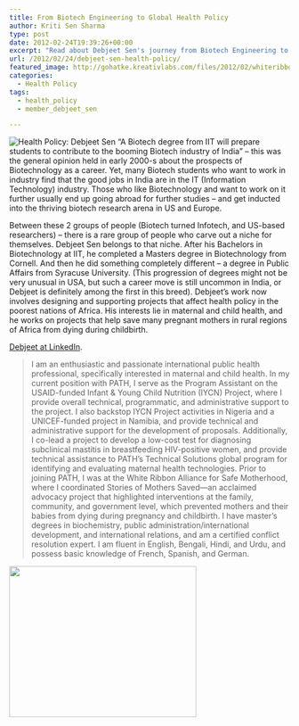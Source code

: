 ```yaml
---
title: From Biotech Engineering to Global Health Policy
author: Kriti Sen Sharma
type: post
date: 2012-02-24T19:39:26+00:00
excerpt: "Read about Debjeet Sen's journey from Biotech Engineering to Master of Public Health. And how he is instrumental in creating global health policy which can save many lives in  Africa."
url: /2012/02/24/debjeet-sen-health-policy/
featured_image: http://gohatke.kreativlabs.com/files/2012/02/whiteribbonalliancelogo.png
categories:
  - Health Policy
tags:
  - health_policy
  - member_debjeet_sen

---
```

<img decoding="async" src="http://gohatke.kreativlabs.com/files/2011/11/debjeetSen.jpeg" alt="Health Policy: Debjeet Sen" />  
&#8220;A Biotech degree from IIT will prepare students to contribute to the booming Biotech industry of India&#8221; &#8211; this was the general opinion held in early 2000-s about the prospects of Biotechnology as a career. Yet, many Biotech students who want to work in industry find that the good jobs in India are in the IT (Information Technology) industry. Those who like Biotechnology and want to work on it further usually end up going abroad for further studies &#8211; and get inducted into the thriving biotech research arena in US and Europe.

Between these 2 groups of people (Biotech turned Infotech, and US-based researchers) &#8211; there is a rare group of people who carve out a niche for themselves. Debjeet Sen belongs to that niche. After his Bachelors in Biotechnology at IIT, he completed a Masters degree in Biotechnology from Cornell. And then he did something completely different &#8211; a degree in Public Affairs from Syracuse University. (This progression of degrees might not be very unusual in USA, but such a career move is still uncommon in India, or Debjeet is definitely among the first in this breed). Debjeet&#8217;s work now involves designing and supporting projects that affect health policy in the poorest nations of Africa. His interests lie in maternal and child health, and he works on projects that help save many pregnant mothers in rural regions of Africa from dying during childbirth.

<a href="http://www.linkedin.com/in/debjeetsen" target="_blank">Debjeet at LinkedIn</a>.

> I am an enthusiastic and passionate international public health professional, specifically interested in maternal and child health. In my current position with PATH, I serve as the Program Assistant on the USAID-funded Infant & Young Child Nutrition (IYCN) Project, where I provide overall technical, programmatic, and administrative support to the project. I also backstop IYCN Project activities in Nigeria and a UNICEF-funded project in Namibia, and provide technical and administrative support for the development of proposals. Additionally, I co-lead a project to develop a low-cost test for diagnosing subclinical mastitis in breastfeeding HIV-positive women, and provide technical assistance to PATH’s Technical Solutions global program for identifying and evaluating maternal health technologies. Prior to joining PATH, I was at the White Ribbon Alliance for Safe Motherhood, where I coordinated Stories of Mothers Saved—an acclaimed advocacy project that highlighted interventions at the family, community, and government level, which prevented mothers and their babies from dying during pregnancy and childbirth. I have master’s degrees in biochemistry, public administration/international development, and international relations, and am a certified conflict resolution expert. I am fluent in English, Bengali, Hindi, and Urdu, and possess basic knowledge of French, Spanish, and German. 

[<img loading="lazy" decoding="async" src="http://gohatke.kreativlabs.com/files/2012/02/whiteribbonalliancelogo.png" alt="" title="whiteribbonalliancelogo" width="336" height="271" class="alignnone size-full wp-image-381" srcset="https://gohatke.kreativlabs.com/files/2012/02/whiteribbonalliancelogo.png 336w, https://gohatke.kreativlabs.com/files/2012/02/whiteribbonalliancelogo-300x241.png 300w" sizes="(max-width: 336px) 100vw, 336px" />][1]

 [1]: http://gohatke.kreativlabs.com/files/2012/02/whiteribbonalliancelogo.png